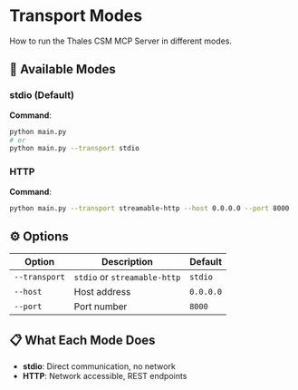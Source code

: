 # Transport Modes

How to run the Thales CSM MCP Server in different modes.

## 🚀 **Available Modes**

### **stdio (Default)**
**Command**: 
```bash
python main.py
# or
python main.py --transport stdio
```

### **HTTP**
**Command**:
```bash
python main.py --transport streamable-http --host 0.0.0.0 --port 8000
```

## ⚙️ **Options**

| Option | Description | Default |
|--------|-------------|---------|
| `--transport` | `stdio` or `streamable-http` | `stdio` |
| `--host` | Host address | `0.0.0.0` |
| `--port` | Port number | `8000` |

## 📋 **What Each Mode Does**

- **stdio**: Direct communication, no network
- **HTTP**: Network accessible, REST endpoints